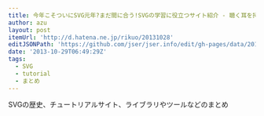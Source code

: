 ```yaml
---
title: 今年こそついにSVG元年?まだ間に合う!SVGの学習に役立つサイト紹介 - 聴く耳を持たない(片方しか)
author: azu
layout: post
itemUrl: 'http://d.hatena.ne.jp/rikuo/20131028'
editJSONPath: 'https://github.com/jser/jser.info/edit/gh-pages/data/2013/10/index.json'
date: '2013-10-29T06:49:29Z'
tags:
  - SVG
  - tutorial
  - まとめ
---
```

SVGの歴史、チュートリアルサイト、ライブラリやツールなどのまとめ
